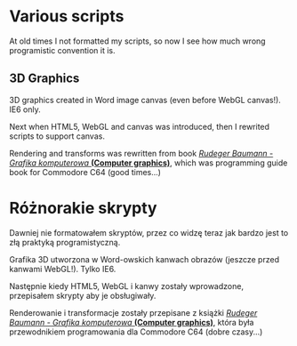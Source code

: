 ﻿# Various scripts

At old times I not formatted my scripts, so now I see how much wrong programistic convention it is.

## 3D Graphics

3D graphics created in Word image canvas \(even before WebGL canvas!\). IE6 only.

Next when HTML5, WebGL and canvas was introduced, then I rewrited scripts to support canvas.

Rendering and transforms was rewritten from book [*Rudeger Baumann - Grafika komputerowa* **(Computer graphics)**](http://retrokomputer.pl/grafika-komputerowa-i90814.html), which was programming guide book for Commodore C64 \(good times...\)

# Różnorakie skrypty

Dawniej nie formatowałem skryptów, przez co widzę teraz jak bardzo jest to złą praktyką programistyczną.

Grafika 3D utworzona w Word-owskich kanwach obrazów \(jeszcze przed kanwami WebGL!\). Tylko IE6.

Następnie kiedy HTML5, WebGL i kanwy zostały wprowadzone, przepisałem skrypty aby je obsługiwały.

Renderowanie i transformacje zostały przepisane z książki [*Rudeger Baumann - Grafika komputerowa* **(Computer graphics)**](http://retrokomputer.pl/grafika-komputerowa-i90814.html), która była przewodnikiem programowania dla Commodore C64 \(dobre czasy...\)